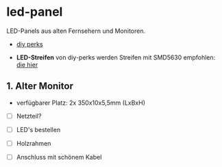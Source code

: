 # led-panel

LED-Panels aus alten Fernsehern und Monitoren.

* [diy perks](https://www.youtube.com/watch?v=8JrqH2oOTK4&t=1s)

* **LED-Streifen** von diy-perks werden Streifen mit SMD5630 empfohlen: [die hier](https://www.amazon.de/Marswall-LED-Streifen-SMD5630-Tageslichtwei%C3%9F-Daylight/dp/B07GB9WFRD)

## 1. Alter Monitor
* verfügbarer Platz: 2x 350x10x5,5mm (LxBxH)
* [ ] Netzteil? 
* [ ] LED's bestellen
* [ ] Holzrahmen
* [ ] Anschluss mit schönem Kabel



